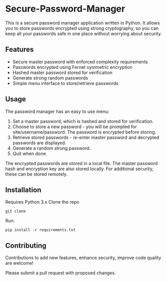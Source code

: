 # Secure-Password-Manager

This is a secure password manager application written in Python. It allows you to store passwords encrypted using strong cryptography, so you can keep all your passwords safe in one place without worrying about security.

## Features

- Secure master password with enforced complexity requirements
- Passwords encrypted using Fernet symmetric encryption
- Hashed master password stored for verification
- Generate strong random passwords
- Simple menu interface to store/retrieve passwords

## Usage

The password manager has an easy to use menu:
1. Set a master password, which is hashed and stored for verification.
2. Choose to store a new password - you will be prompted for site/username/password. The password is encrypted before storing.
3. Retrieve stored passwords - re-enter master password and decrypted passwords are displayed.
4. Generate a random strong password.
5. Quit when done.

The encrypted passwords are stored in a local file. The master password hash and encryption key are also stored locally. For additional security, these can be stored remotely.

## Installation

Requires Python 3.x
Clone the repo
```
git clone
```

Run:
```
pip install -r requirements.txt
```

## Contributing
Contributions to add new features, enhance security, improve code quality are welcome!

Please submit a pull request with proposed changes.
